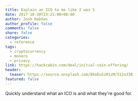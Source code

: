 ```yaml
---
title: Explain an ICO to me like I was 5
date: 2017-10-30T23:21:00+08:00
author: Josh Habdas
author_profile: false
comments: false
share: false
categories:
  - reference
tags:
  - cryptocurrency
  - monero
  - privacy
link: https://hackcabin.com/deal/initial-coin-offering/
header:
  teaser: https://source.unsplash.com/8koEuSiR1zM/512x338
featured: false
---
```


Quickly understand what an ICO is and what they're good for.
